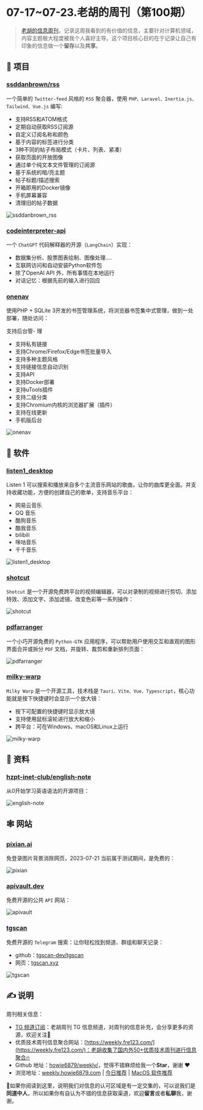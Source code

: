 # 07-17~07-23.老胡的周刊（第100期）

> [老胡的信息周刊](https://weekly.howie6879.com/)，记录这周我看到的有价值的信息，主要针对计算机领域，内容主题极大程度被我个人喜好主导。这个项目核心目的在于记录让自己有印象的信息做一个**留存**以及**共享**。

## 🎯 项目

### [ssddanbrown/rss](https://github.com/ssddanbrown/rss)

一个简单的 `Twitter-feed` 风格的 `RSS` 聚合器，使用 `PHP、Laravel、Inertia.js、Tailwind、Vue.js` 编写:

- 支持RSS和ATOM格式
- 定期自动获取RSS订阅源
- 自定义订阅名称和颜色
- 基于内容的标签进行分类
- 3种不同的帖子布局模式（卡片、列表、紧凑）
- 获取页面的开放图像
- 通过单个纯文本文件管理的订阅源
- 基于系统的暗/亮主题
- 帖子标题/描述搜索
- 开箱即用的Docker镜像
- 手机屏幕兼容
- 清理旧的帖子数据

![ssddanbrown_rss](https://images-1252557999.file.myqcloud.com/uPic/ssddanbrown_rss.png)

### [codeinterpreter-api](https://github.com/shroominic/codeinterpreter-api)

一个 `ChatGPT` 代码解释器的开源（`LangChain`）实现：

- 数据集分析、股票图表绘制、图像处理....
- 互联网访问和自动安装Python软件包
- 除了OpenAI API 外，所有事情在本地运行
- 对话记忆：根据先前的输入进行回应

### [onenav](https://github.com/helloxz/onenav)

使用PHP + SQLite 3开发的书签管理系统，将浏览器书签集中式管理，做到一处部署，随处访问：

支持后台管- 理
- 支持私有链接
- 支持Chrome/Firefox/Edge书签批量导入
- 支持多种主题风格
- 支持链接信息自动识别
- 支持API
- 支持Docker部署
- 支持uTools插件
- 支持二级分类
- 支持Chromium内核的浏览器扩展（插件）
- 支持在线更新
- 手机版后台

![onenav](https://images-1252557999.file.myqcloud.com/uPic/onenav.png)

## 🤖 软件

### [listen1_desktop](https://github.com/listen1/listen1_desktop)

Listen 1 可以搜索和播放来自多个主流音乐网站的歌曲，让你的曲库更全面。并支持收藏功能，方便的创建自己的歌单，支持音乐平台：

- 网易云音乐
- QQ 音乐
- 酷狗音乐
- 酷我音乐
- bilibili
- 咪咕音乐
- 千千音乐

![listen1_desktop](https://images-1252557999.file.myqcloud.com/uPic/listen1_desktop.png)

### [shotcut](https://github.com/mltframework/shotcut)

`Shotcut` 是一个开源免费跨平台的视频编辑器，可以对录制的视频进行剪切、添加特效、添加文字、添加滤镜、改变色彩等一系列操作：

![shotcut](https://images-1252557999.file.myqcloud.com/uPic/shotcut.png)

### [pdfarranger](https://github.com/pdfarranger/pdfarranger)

一个小巧开源免费的 `Python-GTK` 应用程序，可以帮助用户使用交互和直观的图形界面合并或拆分 `PDF` 文档，并旋转、裁剪和重新排列页面：

![pdfarranger](https://images-1252557999.file.myqcloud.com/uPic/pdfarranger.png)

### [milky-warp](https://github.com/hugoattal/milky-warp)

`Milky Warp` 是一个开源工具，技术栈是 `Tauri、Vite、Vue、Typescript`，核心功能就是按下快捷键时会显示一个放大镜：

- 按下可配置的快捷键时显示放大镜
- 支持使用鼠标滚轮进行放大和缩小
- 跨平台：可在Windows、macOS和Linux上运行

![milky-warp](https://images-1252557999.file.myqcloud.com/uPic/milky-warp.gif)

## 👀 资料

### [hzpt-inet-club/english-note](https://github.com/hzpt-inet-club/english-note)

从0开始学习英语语法的开源项目：

![english-note](https://images-1252557999.file.myqcloud.com/uPic/english-note.jpg)

## 🕸 网站

### [pixian.ai](https://pixian.ai/)

免登录图片背景消除网页，2023-07-21 当前属于测试期间，是免费的：

![pixian](https://images-1252557999.file.myqcloud.com/uPic/pixian.jpg)

### [apivault.dev](https://apivault.dev/)

免费开源的公共 `API` 网站：

![apivault](https://images-1252557999.file.myqcloud.com/uPic/apivault.jpg)

### [tgscan](https://tgscan.xyz/)

免费开源的 `Telegram` 搜索：让你轻松找到频道、群组和聊天记录：

- github：[tgscan-dev/tgscan](https://github.com/tgscan-dev/tgscan)
- 网页：[tgscan.xyz](https://tgscan.xyz/)

![tgscan](https://images-1252557999.file.myqcloud.com/uPic/tgscan.jpg)

## ✍️ 说明

周刊相关信息：

- [TG 频道订阅](https://t.me/howie_weekly)：老胡周刊 TG 信息频道，对周刊的信息补充，会分享更多的资源，欢迎关注👏
- 优质技术周刊信息聚合网站：[https://weekly.fre123.com/](https://weekly.fre123.com/)：老胡收集了国内外50+优质技术周刊进行信息聚合🔥
- Github 地址：[howie6879/weekly/](https://github.com/howie6879/weekly/)，觉得不错麻烦给我一个**Star**，谢谢 ❤️
- 浏览地址：[weekly.howie6879.com](https://weekly.howie6879.com) | [今日推荐](https://weekly.howie6879.com/recommend/index.html) | [MacOS 软件推荐](https://weekly.howie6879.com/soft/mac.html)

🙌如果你阅读到这里，说明我们对信息的认可区域是有一定交集的，可以说我们是**同道中人**，所以如果你有自认为不错的信息获取渠道，欢迎**留言**或者**私聊**我，谢谢。
